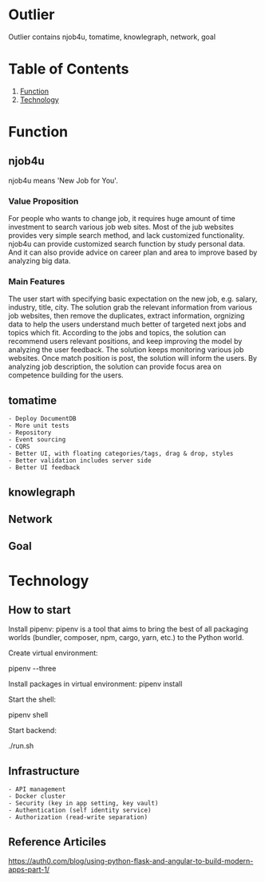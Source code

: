 # Outlier

Outlier contains njob4u, tomatime, knowlegraph, network, goal

# Table of Contents
1. [Function](#Function)
2. [Technology](#Technology)

# Function
## njob4u

njob4u means 'New Job for You'. 

### Value Proposition
For people who wants to change job, it requires huge amount of time investment to search various job web sites. Most of the jub websites provides very simple search method, and lack customized functionality.
njob4u can provide customized search function by study personal data. And it can also provide advice on career plan and area to improve based by analyzing big data.

### Main Features
The user start with specifying basic expectation on the new job, e.g. salary, industry, title, city. The solution grab the relevant information from various job websites, then remove the duplicates, extract information, orgnizing data to help the users understand much better of targeted next jobs and topics which fit. 
According to the jobs and topics, the solution can recommend users relevant positions, and keep improving the model by analyzing the user feedback. 
The solution keeps monitoring various job websites. Once match position is post, the solution will inform the users.
By analyzing job description, the solution can provide focus area on competence building for the users.

## tomatime
    - Deploy DocumentDB
    - More unit tests
    - Repository
    - Event sourcing
    - CQRS
    - Better UI, with floating categories/tags, drag & drop, styles
    - Better validation includes server side
    - Better UI feedback

## knowlegraph

## Network

## Goal

# Technology

## How to start

Install pipenv: pipenv is a tool that aims to bring the best of all packaging worlds (bundler, composer, npm, cargo, yarn, etc.) to the Python world.

Create virtual environment:

pipenv --three

Install packages in virtual environment:
pipenv install

Start the shell:

pipenv shell

Start backend:

./run.sh

## Infrastructure

    - API management
    - Docker cluster
    - Security (key in app setting, key vault)
    - Authentication (self identity service)
    - Authorization (read-write separation)

## Reference Articiles

https://auth0.com/blog/using-python-flask-and-angular-to-build-modern-apps-part-1/
